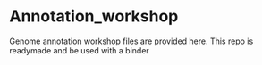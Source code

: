 # Annotation_workshop
Genome annotation workshop files are provided here. This repo is readymade and be used with a binder
